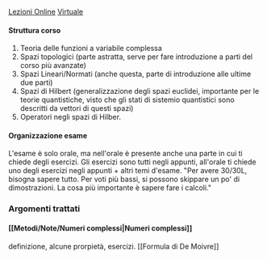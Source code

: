 [Lezioni Online](https://teams.microsoft.com/l/meetup-join/19%3ameeting_ZTgzOWY0ZjctZTY4MS00M2JmLTkwMjMtZjA1ZTI1NTRlNjk0%40thread.v2/0?context=%7b%22Tid%22%3a%22e99647dc-1b08-454a-bf8c-699181b389ab%22%2c%22Oid%22%3a%222c55c26c-015a-4c46-8f36-15f0e52daf58%22%7d) [Virtuale](https://virtuale.unibo.it/course/view.php?id=29392)

#### Struttura corso
1. Teoria delle funzioni a variabile complessa
2. Spazi topologici (parte astratta, serve per fare introduzione a parti del corso più avanzate)
3. Spazi Lineari/Normati (anche questa, parte di introduzione alle ultime due parti)
4. Spazi di Hilbert (generalizzazione degli spazi euclidei, importante per le teorie quantistiche, visto che gli stati di sistemio quantistici sono descritti da vettori di questi spazi)
5. Operatori negli spazi di Hilber.

#### Organizzazione esame
L'esame è solo orale, ma nell'orale è presente anche una parte in cui ti chiede degli esercizi. Gli esercizi sono tutti negli appunti, all'orale ti chiede uno degli esercizi negli appunti + altri temi d'esame. "Per avere 30/30L, bisogna sapere tutto. Per voti più bassi, si possono skippare un po' di dimostrazioni. La cosa più importante è sapere fare i calcoli."

### Argomenti trattati
#### [[Metodi/Note/Numeri complessi|Numeri complessi]]
definizione, alcune prorpietà, esercizi. [[Formula di De Moivre]]